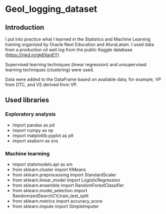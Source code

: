 # Geol_logging_dataset

## Introduction

I put into practice what I learned in the Statistics and Machine Learning training organized by Oracle Next Education and AluraLatam. 
I used data from a production oil well log from the public Kaggle database (https://lnkd.in/gk6XanEY).

Supervised learning techniques (linear regression) and unsupervised learning techniques (clustering) were used.

Data were added to the DataFrame based on available data, for example, VP from DTC, and VS derived from VP.

## Used libraries
### Exploratory analysis
* import pandas as pd
* import numpy as np
* import matplotlib.pyplot as plt
* import seaborn as sns

### Machine learming
* import statsmodels.api as sm
* from sklearn.cluster import KMeans
* from sklearn.preprocessing import StandardScaler
* from sklearn.linear_model import LogisticRegression
* from sklearn.ensemble import RandomForestClassifier
* from sklearn.model_selection import RandomizedSearchCV,train_test_split
* from sklearn.metrics import accuracy_score
* from sklearn.impute import SimpleImputer

